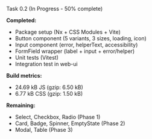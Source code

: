 Task 0.2 (In Progress - 50% complete)

**Completed:**
- Package setup (Nx + CSS Modules + Vite)
- Button component (5 variants, 3 sizes, loading, icon)
- Input component (error, helperText, accessibility)
- FormField wrapper (label + input + error/helper)
- Unit tests (Vitest)
- Integration test in web-ui

**Build metrics:**
- 24.69 kB JS (gzip: 6.50 kB)
- 6.77 kB CSS (gzip: 1.50 kB)

**Remaining:**
- Select, Checkbox, Radio (Phase 1)
- Card, Badge, Spinner, EmptyState (Phase 2)
- Modal, Table (Phase 3)
